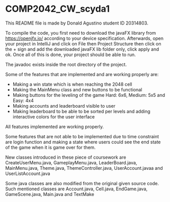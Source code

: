 # COMP2042_CW_scyda1

This README file is made by Donald Agustino student ID 20314803. 

To compile the code, you first need to download the javaFX library from https://openjfx.io/ according to your device specification. Afterwards, open your project in IntelliJ and click on File then Project Structure then click on the + sign and add the downloaded javaFX lib folder only, click apply and ok. Once all of this is done, your project should be able to run.

The javadoc exists inside the root directory of the project.

Some of the features that are implemented and are working properly are:
- Making a win state which is when reaching the 2048 cell
- Making the MainMenu class and new buttons to be functional
- Making buttons for the leveling of the game Hard: 6x6, Medium: 5x5 and Easy: 4x4
- Making accounts and leaderboard visible to user
- Making leaderboard to be able to be sorted per levels and adding interactive colors for the 
  user interface

All features implemented are working properly.

Some features that are not able to be implemented due to time constraint are login function and making a state where users could see the end state of the game when it is game over for them.

New classes introduced in these piece of coursework are CreateUserMenu.java, GameplayMenu.java, LeaderBoard.java, MainMenu.java, Theme.java, ThemeController.java, UserAccount.javaa and UserListAccount.java

Some java classes are also modified from the original given source code. Such mentioned classes are Account.java, Cell.java, EndGame.java, GameScene.java, Main.java and TextMake 

